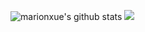 ![marionxue's github stats](https://github-readme-stats.vercel.app/api?username=L-20021213&theme=radical) 
![](https://github-stats.hclonely.com/api/top-langs/?username=L-20021213)
<!--
**L-20021213/L-20021213** is a ✨ _special_ ✨ repository because its `README.md` (this file) appears on your GitHub profile.

Here are some ideas to get you started:

- 🔭 I’m currently working on ...
- 🌱 I’m currently learning ...
- 👯 I’m looking to collaborate on ...
- 🤔 I’m looking for help with ...
- 💬 Ask me about ...
- 📫 How to reach me: ...
- 😄 Pronouns: ...
- ⚡ Fun fact: ...
-->
